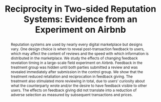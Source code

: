 ---
layout:
title: "Reciprocity in Two-sided Reputation Systems: Evidence from an Experiment on Airbnb"
category: research
abstract: Reputation systems are used by nearly every digital marketplace but designs vary. One design choice is when to reveal post-transaction feedback to users, which may affect the content of reviews and the speed with which information is distributed in the marketplace. We study the effects of changing feedback revelation timing in a large-scale field experiment on Airbnb. Feedback in the treatment group was hidden until both parties submitted a review and was revealed immediately after submission in the control group. We show that the treatment reduced retaliation and reciprocation in feedback giving. The treatment also stimulated more reviewing in total, due to users’ curiosity about what the counterparty wrote and/or the desire to have feedback visible to other users. The effects on feedback giving did not translate into a reduction of adverse selection as measured by subsequent transactions and prices.
journal: Revise and Resubmit at Marketing Science <br> This is a substantially revised version of a paper presented at EC'15 as&#58; "Bias and Reciprocity in Online Reviews&#58; Evidence from Field Experiments on Airbnb".
link: "/assets/reviews_paper.pdf"
js: "toggleMe('reviews'); return false;"
js_abbrev: 'reviews'
order: 2
published: 0
coauthors: (with Elena Grewal and David Holtz)
bib: <br> @article{reportingandreciprocity,
  title={Reciprocity in Two-sided Reputation Systems&#58; Evidence from an Experiment on Airbnb},
  author={Fradkin, Andrey and Grewal, Elena and Holtz, David},
  year={2019}}
bibjs: "toggleMe('reviews_bib'); return false;"
bib_abbrev: 'reviews_bib'
---